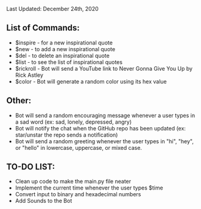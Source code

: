 Last Updated: December 24th, 2020

## List of Commands:
* $inspire - for a new inspirational quote
* $new - to add a new inspirational quote
* $del - to delete an inspirational quote
* $list - to see the list of inspirational quotes
* $rickroll - Bot will send a YouTube link to Never Gonna Give You Up by Rick Astley
* $color - Bot will generate a random color using its hex value

## Other:
* Bot will send a random encouraging message whenever a user types in a sad word (ex: sad, lonely, depressed, angry)
* Bot will notify the chat when the GitHub repo has been updated (ex: star/unstar the repo sends a notification)
* Bot will send a random greeting whenever the user types in "hi", "hey", or "hello" in lowercase, uppercase, or mixed case.

## TO-DO LIST:
* Clean up code to make the main.py file neater
* Implement the current time whenever the user types $time
* Convert input to binary and hexadecimal numbers
* Add Sounds to the Bot

